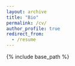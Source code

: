 ```yaml
---
layout: archive
title: "Bio"
permalink: /cv/
author_profile: true
redirect_from:
  - /resume
---
```


{% include base_path %}
